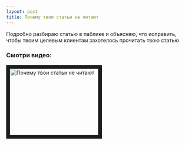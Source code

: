 ```yaml
---
layout: post
title: Почему твои статьи не читают
---
```


Подробно разбираю статью в паблике и объясняю, что исправить, чтобы твоим целевым клиентам захотелось прочитать твою статью

### Смотри видео:

<a href="http://www.youtube.com/watch?feature=player_embedded&v=Bwn2abpnlx8
" target="_blank"><img src="http://img.youtube.com/vi/Bwn2abpnlx8/0.jpg" 
alt="Почему твои статьи не читают" width="240" height="180" border="10" /></a>
